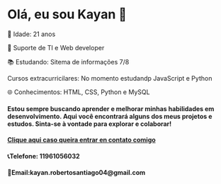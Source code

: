

<h1>Olá, eu sou Kayan 👋</h1>

<p>🌟 Idade: 21 anos</p>
<p>💼 Suporte de TI e Web developer</p>
<p>📚 Estudando: Sitema de informações 7/8 </p>
<p>Cursos extracurricilares: No momento estudandp JavaScript e Python</p>
<p>🌐 Conhecimentos: HTML, CSS, Python e MySQL</p>
<h4>Estou sempre buscando aprender e melhorar minhas habilidades em desenvolvimento. Aqui você encontrará alguns dos meus projetos e estudos. Sinta-se à vontade para explorar e colaborar!</h4>
<h4><a href="[pagina2. html](https://www.linkedin.com/in/kayan-roberto-santiago-a11b34214/)">Clique aqui caso queira entrar en contato comigo </a> </h4>
<h4>📞Telefone: 11961056032 </h4>
<h4>📧Email:kayan.robertosantiago04@gmail.com</h4>


<!--
**KayanRoberto/KayanRoberto** is a ✨ _special_ ✨ repository because its `README.md` (this file) appears on your GitHub profile.

Here are some ideas to get you started:

- 🔭 I’m currently working on ...
- 🌱 I’m currently learning ...
- 👯 I’m looking to collaborate on ...
- 🤔 I’m looking for help with ...
- 💬 Ask me about ...
- 📫 How to reach me: ...
- 😄 Pronouns: ...
- ⚡ Fun fact: ...
-->
